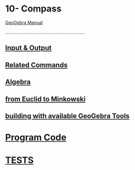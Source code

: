 # 10- Compass

[GeoGebra Manual](https://wiki.geogebra.org/en/Compasses_Tool)


...............................................................

## [Input & Output](https://github.com/probaxeoxebra/probaMinkoski/blob/master/Temas/Entrada_Saida.md)

## [Related Commands](https://github.com/probaxeoxebra/probaMinkoski/blob/master/Temas/ComandosRelacionados.md)

## [Algebra](https://github.com/probaxeoxebra/probaMinkoski/blob/master/Temas/Alxebra_Ferramentas.md)

## [from Euclid to Minkowski](https://github.com/probaxeoxebra/probaMinkoski/blob/master/Temas/Euclides_Minkowski_Ferramentas.md)

## [building with available GeoGebra Tools](https://github.com/probaxeoxebra/probaMinkoski/blob/master/Temas/ConstrucionKitBasicoGeoGebra_cadaFerramenta.md)

# [Program Code](https://github.com/probaxeoxebra/probaMinkoski/blob/master/Temas/ProgramacionFerramentas.md)

# [TESTS](https://github.com/probaxeoxebra/probaMinkoski/blob/master/Temas/Tests_Ferramentas.md)
